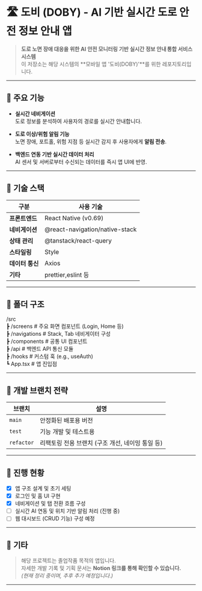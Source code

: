 # 🛣️ 도비 (DOBY) - AI 기반 실시간 도로 안전 정보 안내 앱

> **도로 노면 장애 대응을 위한 AI 안전 모니터링 기반 실시간 정보 안내 통합 서비스 시스템**  
> 이 저장소는 해당 시스템의 **모바일 앱 '도비(DOBY)'**를 위한 레포지토리입니다.

---

## 🚀 주요 기능

- **실시간 네비게이션**  
  도로 정보를 분석하여 사용자의 경로를 실시간 안내합니다.

- **도로 이상/위험 알림 기능**  
  노면 장애, 포트홀, 위험 지점 등 실시간 감지 후 사용자에게 **알림 전송**.

- **백엔드 연동 기반 실시간 데이터 처리**  
  AI 센서 및 서버로부터 수신되는 데이터를 즉시 앱 UI에 반영.

---

## 📱 기술 스택

| 구분 | 사용 기술 |
|------|-----------|
| **프론트엔드** | React Native (v0.69) |
| **네비게이션** | @react-navigation/native-stack |
| **상태 관리** | @tanstack/react-query |
| **스타일링** | Style |
| **데이터 통신** | Axios |
| **기타** | prettier,eslint 등 |

---

## 📂 폴더 구조
/src<br>
┣ /screens   # 주요 화면 컴포넌트 (Login, Home 등)<br>
┣ /navigations   # Stack, Tab 네비게이터 구성<br>
┣ /components   # 공통 UI 컴포넌트<br>
┣ /api   # 백엔드 API 통신 모듈<br>
┣ /hooks   # 커스텀 훅 (e.g., useAuth)<br>
┗ App.tsx   # 앱 진입점


---

## 🧪 개발 브랜치 전략

| 브랜치 | 설명 |
|--------|------|
| `main` | 안정화된 배포용 버전 |
| `test` | 기능 개발 및 테스트용 |
| `refactor` | 리팩토링 전용 브랜치 (구조 개선, 네이밍 통일 등) |

---

## 📌 진행 현황

- [x] 앱 구조 설계 및 초기 세팅
- [x] 로그인 및 홈 UI 구현
- [x] 네비게이션 및 탭 전환 흐름 구성
- [ ] 실시간 AI 연동 및 위치 기반 알림 처리 (진행 중)
- [ ] 웹 대시보드 (CRUD 기능) 구성 예정

---

## 🙌 기타

> 해당 프로젝트는 졸업작품 목적의 앱입니다.  
> 자세한 개발 기록 및 기획 문서는 **Notion 링크를 통해 확인할 수 있습니다.**  
> *(현재 정리 중이며, 추후 추가 예정입니다.)*

---

